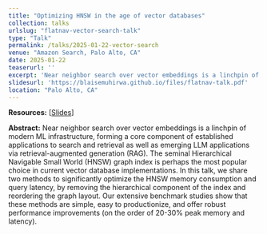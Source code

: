 ```yaml
---
title: "Optimizing HNSW in the age of vector databases"
collection: talks
urlslug: "flatnav-vector-search-talk"
type: "Talk"
permalink: /talks/2025-01-22-vector-search
venue: "Amazon Search, Palo Alto, CA"
date: 2025-01-22
teaserurl: ''
excerpt: 'Near neighbor search over vector embeddings is a linchpin of modern ML infrastructure, forming a core component of established applications to search and retrieval as well as emerging LLM applications via retrieval-augmented generation (RAG). The seminal Hierarchical Navigable Small World (HNSW) graph index is perhaps the most popular choice in current vector database implementations. In this talk, we share two methods to significantly optimize the HNSW memory consumption and query latency, by removing the hierarchical component of the index and reordering the graph layout. Our extensive benchmark studies show that these methods are simple, easy to productionize, and offer robust performance improvements (on the order of 20-30% peak memory and latency).'
slidesurl: 'https://blaisemuhirwa.github.io/files/flatnav-talk.pdf'
location: "Palo Alto, CA"
---
```


**Resources:** [[Slides](https://blaisemuhirwa.github.io/files/flatnav-talk.pdf)]

**Abstract:**
Near neighbor search over vector embeddings is a linchpin of modern ML infrastructure, forming a core component of established applications to search and retrieval as well as emerging LLM applications via retrieval-augmented generation (RAG). The seminal Hierarchical Navigable Small World (HNSW) graph index is perhaps the most popular choice in current vector database implementations. In this talk, we share two methods to significantly optimize the HNSW memory consumption and query latency, by removing the hierarchical component of the index and reordering the graph layout. Our extensive benchmark studies show that these methods are simple, easy to productionize, and offer robust performance improvements (on the order of 20-30% peak memory and latency).
